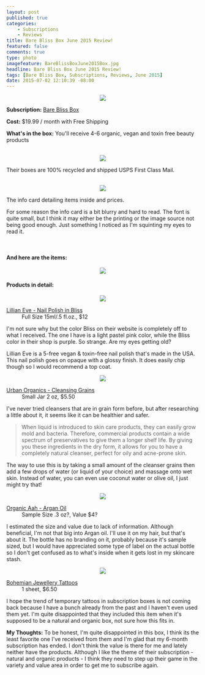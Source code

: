 ```yaml
---
layout: post
published: true
categories: 
    - Subscriptions
    - Reviews
title: Bare Bliss Box June 2015 Review!
featured: false
comments: true
type: photo
imagefeature: BareBlissBoxJune2015Box.jpg
headline: Bare Bliss Box June 2015 Review!
tags: [Bare Bliss Box, Subscriptions, Reviews, June 2015]
date: 2015-07-02 12:10:39 -08:00
---
```


<center><img src='/images/BareBlissBoxJune2015Box.jpg'></center>
<p><b>Subscription:</b> <a href="http://bareblissbox.com">Bare Bliss Box</a></p>
<p><b>Cost:</b> $19.99 / month with Free Shipping</p>
<p><b>What's in the box:</b> You'll receive 4-6 organic, vegan and toxin free beauty products</p>
<br>

<center><img src='/images/BareBlissBoxJune2015OpenBox2.jpg'></center>
<p>Their boxes are 100% recycled and shipped USPS First Class Mail.</p>
<br>

<center><img src='/images/BareBlissBoxJune2015Info.jpg'></center>
<p>The info card detailing items inside and prices.</p> 
<p>For some reason the info card is a bit blurry and hard to read. The font is quite small, but I think it may either be the printing or the image source not being good enough. Just something I noticed as I'm squinting my eyes to read it.</p>
<br>

<H4>And here are the items:</H4>
<p><center><img src='/images/BareBlissBoxJune2015OpenBox.jpg'></center></p>

<H4>Products in detail:</H4>

<p><center><img src='/images/BareBlissBoxJune2015Nailpolish.jpg'></center></p>
<DL>
<DT><a href="http://lillianeve.com/product-category/nail-polish/">Lillian Eve - Nail Polish in Bliss</a></DT>
<DD>Full Size 15ml/.5 fl.oz., $12</DD>
<p>I'm not sure why but the color Bliss on their website is completely off to what I received. The one I have is a light pastel pink color, while the Bliss color in their shop is purple. So strange. Are my eyes getting old?</p>
<p>Lillian Eve is a 5-free vegan & toxin-free nail polish that's made in the USA. This nail polish goes on opaque with a glossy finish. It does easily chip though so I would recommend a top coat.</p> 
</DL>

<p><center><img src='/images/BareBlissBoxJune2015Cleanser.jpg'></center></p>
<DL>
<DT><a href="https://www.etsy.com/listing/195365608/cleansing-grains-detox-skin-clearing?ref=shop_home_active_1">Urban Organics - Cleansing Grains</a></DT>
<DD>Small Jar 2 oz, $5.50</DD>
<p>I've never tried cleansers that are in grain form before, but after researching a little about it, it seems like it can be healthier and safer.</p>
<p><blockquote>When liquid is introduced to skin care products, they can easily grow mold and bacteria. Therefore, commercial products contain a wide spectrum of preservatives to give them a longer shelf life. By giving you these ingredients in the dry form, it allows for you to have a completely natural cleanser, perfect for oily and acne-prone skin.</blockquote></p>
<p>The way to use this is by taking a small amount of the cleanser grains then add a few drops of water (or liquid of your choice) and massage onto wet skin. Instead of water, you can even use coconut water or olive oil, I just might try that!</p>
</DL>

<p><center><img src='/images/BareBlissBoxJune2015Argan.jpg'></center></p>
<DL>
<DT><a href="http://www.organicaah.com/cart/index.php?route=product/product&product_id=50">Organic Aah - Argan Oil</a></DT>
<DD>Sample Size .3 oz?, Value $4?</DD>
<p>I estimated the size and value due to lack of information. Although beneficial, I'm not that big into Argan oil. I'll use it on my hair, but that's about it. The bottle has no branding on it, probably because it's sample sized, but I would have appreciated some type of label on the actual bottle so I don't get confused as to what's inside when it gets lost in my skincare stash.</p>
</DL>

<p><center><img src='/images/BareBlissBoxJune2015Tattoo.jpg'></center></p>
<DL>
<DT><a href="http://www.bohemianjewellerytats.com" target="_blank">Bohemian Jewellery Tattoos</a></DT>
<DD>1 sheet, $6.50</DD>
<p>I hope the trend of temporary tattoos in subscription boxes is not coming back because I have a bunch already from the past and I haven't even used them yet. I'm quite disappointed that they included this item when it's supposed to be a natural and organic box, not sure how this fits in.</p>
</DL>

<p><i class="icon-exclamation-sign"></i><b> My Thoughts:</b> To be honest, I'm quite disappointed in this box, I think its the least favorite one I've received from them and I'm glad that my 6-month subscription has ended. I don't think the value is there for me and lately neither have the products. Although I like the theme of their subscription - natural and organic products - I think they need to step up their game in the variety and value area in order to get me to subscribe again.</p>

